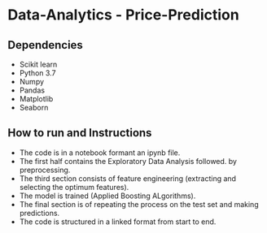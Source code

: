 # Data-Analytics - Price-Prediction

## Dependencies


 - Scikit learn
 - Python 3.7
 - Numpy 
 - Pandas
 - Matplotlib
 - Seaborn


 ## How to run and Instructions
 
 - The code is in a notebook formant an ipynb file.
 - The first half contains the Exploratory Data Analysis followed.
   by preprocessing.
 - The third section consists of feature engineering (extracting and selecting the optimum features).
 - The model is trained (Applied Boosting ALgorithms).
 - The final section is of repeating the process on the test set and making predictions.
 - The code is structured in a linked format from start to end.
 

